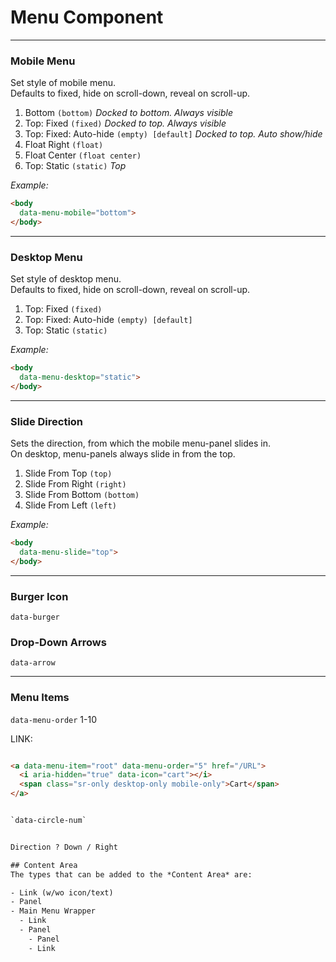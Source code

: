 # Menu Component

---
### Mobile Menu
Set style of mobile menu.  
Defaults to fixed, hide on scroll-down, reveal on scroll-up.

1. Bottom `(bottom)` *Docked to bottom. Always visible*
2. Top: Fixed `(fixed)` *Docked to top. Always visible*
3. Top: Fixed: Auto-hide `(empty) [default]` *Docked to top. Auto show/hide*
4. Float Right `(float)`
5. Float Center `(float center)`
6. Top: Static `(static)` *Top*

*Example:*
```html
<body
  data-menu-mobile="bottom">
</body>
```

---
### Desktop Menu
Set style of desktop menu.  
Defaults to fixed, hide on scroll-down, reveal on scroll-up.

1. Top: Fixed `(fixed)`
2. Top: Fixed: Auto-hide `(empty) [default]`
3. Top: Static `(static)`

*Example:*
```html
<body
  data-menu-desktop="static">
</body>
```

---
### Slide Direction
Sets the direction, from which the mobile menu-panel slides in.  
On desktop, menu-panels always slide in from the top.

1. Slide From Top `(top)`
1. Slide From Right `(right)`
1. Slide From Bottom `(bottom)`
1. Slide From Left `(left)`

*Example:*
```html
<body
  data-menu-slide="top">
</body>
```

---
### Burger Icon
`data-burger`

### Drop-Down Arrows
`data-arrow`


---
### Menu Items
`data-menu-order` 1-10

LINK:

```html

<a data-menu-item="root" data-menu-order="5" href="/URL">
  <i aria-hidden="true" data-icon="cart"></i>
  <span class="sr-only desktop-only mobile-only">Cart</span>
</a>


`data-circle-num`


Direction ? Down / Right

## Content Area
The types that can be added to the *Content Area* are:

- Link (w/wo icon/text)
- Panel
- Main Menu Wrapper
  - Link
  - Panel
    - Panel
    - Link
